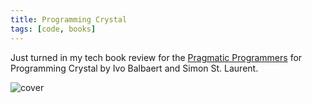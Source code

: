 ```yaml
---
title: Programming Crystal
tags: [code, books]
---
```


Just turned in my tech book review for the <a href="https://pragprog.com/">Pragmatic Programmers</a>
for Programming Crystal by Ivo Balbaert and Simon St. Laurent.

![cover](/assets/img/posts/programming-crystal/programming-crystal-book.png)
